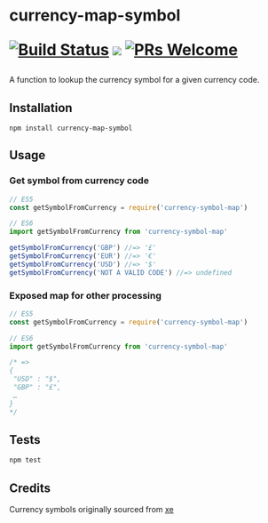 <h1 align="left">
  currency-map-symbol
  
  [![Build Status](https://travis-ci.org/ZakZubair/currency-map-symbol.svg?branch=master)](https://travis-ci.org/ZakZubair/currency-map-country)
  ![](https://img.shields.io/badge/licence-MIT-blue.svg?style=flat-square)
  [![PRs Welcome](https://img.shields.io/badge/PRs-welcome-brightgreen.svg?style=flat-square)](http://makeapullrequest.com)
</h1>

A function to lookup the currency symbol for a given currency code.

## Installation

    npm install currency-map-symbol

## Usage

### Get symbol from currency code
```js
// ES5
const getSymbolFromCurrency = require('currency-symbol-map')

// ES6
import getSymbolFromCurrency from 'currency-symbol-map'

getSymbolFromCurrency('GBP') //=> '£'
getSymbolFromCurrency('EUR') //=> '€'
getSymbolFromCurrency('USD') //=> '$'
getSymbolFromCurrency('NOT A VALID CODE') //=> undefined
```

### Exposed map for other processing
```js
// ES5
const getSymbolFromCurrency = require('currency-symbol-map')

// ES6
import getSymbolFromCurrency from 'currency-symbol-map'

/* =>
{
 "USD" : "$",
 "GBP" : "£",
 …
}
*/
```

## Tests
```bash
npm test
```

## Credits

Currency symbols originally sourced from [xe](http://www.xe.com/symbols.php)
